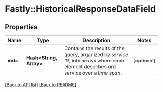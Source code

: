 # Fastly::HistoricalResponseDataField

## Properties

| Name | Type | Description | Notes |
| ---- | ---- | ----------- | ----- |
| **data** | **Hash&lt;String, Array&gt;** | Contains the results of the query, organized by *service ID*, into arrays where each element describes one service over a *time span*. | [optional] |

[[Back to API list]](../../README.md#endpoints) [[Back to README]](../../README.md)

